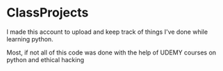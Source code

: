 # ClassProjects

I made this account to upload and keep track of things I've done while learning python.


Most, if not all of this code was done with the help of UDEMY courses on python and ethical hacking
